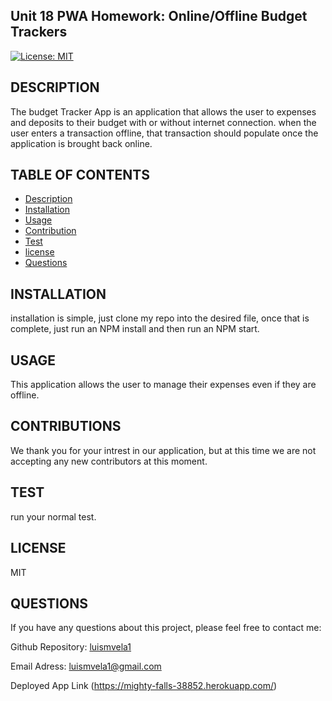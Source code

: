  ## Unit 18 PWA Homework: Online/Offline Budget Trackers

  [![License: MIT](https://img.shields.io/badge/License-MIT-yellow.svg)](https://opensource.org/licenses/MIT)

  ## DESCRIPTION

  The budget Tracker App is an application that allows the user to expenses and deposits to their budget with or without internet connection. when the user enters a transaction offline, that transaction should populate once the application is brought back online.

  ## TABLE OF CONTENTS

  * [Description](#description)
  * [Installation](#install)
  * [Usage](#usage)
  * [Contribution](#contribution)
  * [Test](#test)
  * [license](#license)
  * [Questions](#questions)
  

  ## INSTALLATION

  installation is simple, just clone my repo into the desired file, once that is complete, just run an NPM install and then run an NPM start.

  ## USAGE

  This application allows the user to manage their expenses even if they are offline.

  ## CONTRIBUTIONS

  We thank you for your intrest in our application, but at this time we are not accepting any new contributors at this moment.

  ## TEST

  run your normal test.

  ## LICENSE

  MIT

  ## QUESTIONS
  
  If you have any questions about this project, please feel free to contact me:

  Github Repository: [luismvela1](https://github.com/luismvela1)

  Email Adress: [luismvela1@gmail.com](luismvela1@gmail.com)

  Deployed App Link (https://mighty-falls-38852.herokuapp.com/)
